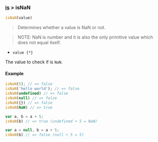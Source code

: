 ### [is](../) > isNaN

```js
isNaN(value)
```

> Determines whether a value is NaN or not. <br/>

> NOTE: NaN is number and it is also the only primitive value which does not equal itself.

- <code>value {\*}</code>

The value to check if is ```NaN```.

#### Example
```js
isNaN(5); // => false
isNaN('hello world'); // => false
isNaN(undefined) // => false
isNaN(null) // => false
isNaN({}) // => false
isNaN(NaN) // => true

var a, b = a + 5;
isNaN(b) // => true (undefined + 5 = NaN)

var a = null, b = a + 5;
isNaN(b) // => false (null + 5 = 5)
```
